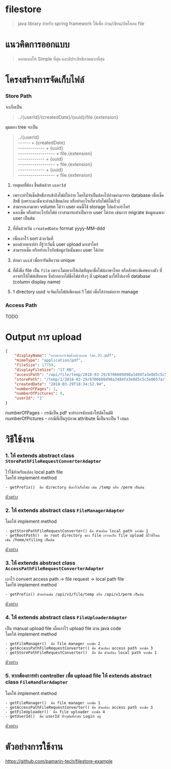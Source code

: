 # filestore

> java library สำหรับ spring framework ใช้เพื่อ อ่าน/เขียน/อัพโหลด file

# แนวคิดการออกแบบ  

> ออกแบบให้ Simple ที่สุด และมีประสิทธิภาพมากที่สุด  

# โครงสร้างการจัดเก็บไฟล์  

### Store Path  

จะเก็บเป็น

> ../{userId}/{createdDate}/{uuid}/file.{extension}  
  
มุมมอง tree จะเป็น  
  
> ../{userId}  
------ + {createdDate}  
------------- + {uuid}  
------------------ + file.{extension}  
------------- + {uuid}  
------------------ + file.{extension}  
------------- + {uuid}  
------------------ + file.{extension}  

1. เหตุผลที่ต้อง ขึ้นต้นด้วย `userId` 
- เพราะทำให้เช็คสิทธิ์การเข้าถึงไฟล์ได้ง่าย  โดยไม่จำเป็นต้องไปอ่านค่ามาจาก database เพื่อเช็คสิทธิ์ (เพราะฉะนั้นจะอ่าน/เขียน/ลบ หรือทำอะไรเกี่ยวกับไฟล์ได้เร็ว)  
- สามารถเอามาหา volumn ได้ว่า user คนนี้ใช้ storage ไปแล้วเท่าไหร่  
- และเช็ค หรือทำอะไรกับไฟล์ เราสามารถทำเป็นราย user ได้ง่าย เช่นการ migrate ข้อมูลเฉพาะ user เป็นต้น  

2. ที่คั่นด้วยวัน `createdDate` format yyyy-MM-ddd 
- เพื่อเอาไว้ sort ด้วยวันที่ 
- มองด้วยตาเปล่า ก็รู้ว่าวันนี้ user upload มาเท่าไหร่
- สามารถเช็ค หรือทำอะไรกับข้อมูลวันนั้นของ user ได้ง่าย  
  
3. ต่อมา `uuid` เพื่อการันตีความ unique 

4. ที่ตั้งชื่อ file เป็น `file` เพราะไม่อยากให้เกิดปัญหาชื่อไฟล์ภาษาไทย หรืออักขระพิเศษบางตัว ที่อาจทำให้ไฟล์เสียหาย  ซึ่งถ้าอยากได้ชื่อไฟล์จริงๆ ที่ upload มาให้ไปเอาที่ database (column display name)    

5. 1 directory uuid จะจัดเก็บไฟล์เพียงแค่ 1 ไฟล์ เพื่อให้ง่ายต่อการ manage  

### Access Path  

TODO  

# Output การ upload  

```json
{
    "displayName": "เอกสารการจัดตั้งหน่วยงาน (ข้อ.3).pdf",
    "mimeType": "application/pdf",
    "fileSize": 17759,
    "displayFileSize": "17 KB",
    "accessPath": "/api/file/temp/2018-03-29/6706609d98a3484fa3e0d5c5c5e0657a/เอกสารการจัดตั้งหน่วยงาน_ข้อ_3_.pdf",
    "storePath": "/temp/1/2018-03-29/6706609d98a3484fa3e0d5c5c5e0657a/file.pdf",
    "createdDate": "2018-03-29T18:34:52.94",
    "numberOfPages": 1,
    "numberOfPictures": 0,
    "userId": "1"
}
```
  
numberOfPages - กรณีเป็น pdf จะทำการนับหน้าให้อัตโนมัติ  
numberOfPictures - กรณีที่เป็นรูปภาพ attribute นี้เป็นจะเป็น 1 เสมอ 

# วิธีใช้งาน

### 1. ให้ extends abstract class `StorePathFileRequestConverterAdapter`

ไว้ใช้สำหรับแปลง local path file     
โดยให้ implement method   

```
- getPrefix()  คือ directory ที่เอาไว้เก็บไฟล์ เช่น /temp หรือ /perm เป็นต้น
```

[ตัวอย่าง](https://github.com/pamarin-tech/filestore-example/blob/master/src/main/java/com/pamarin/filestore/example/TempStorePathFileRequestConverter.java)

### 2. ให้ extends abstract class `FileManagerAdapter`

โดยให้ implement method 

```
- getStorePathFileRequestConverter() คือ ตัวแปลง local path จากข้อ 1
- getRootPath()  คือ root directory ของ file เราจะเก็บ file upload นี้ไว้ที่ไหน เช่น /home/efiling เป็นต้น   
```

[ตัวอย่าง](https://github.com/pamarin-tech/filestore-example/blob/master/src/main/java/com/pamarin/filestore/example/TempFileManager.java)

### 3. ให้ extends abstract class `AccessPathFileRequestConverterAdapter`

เอาไว้ convert access path -> file request -> local path file   
โดยให้ implement method 

```
- getPrefix() ตัวอย่างเช่น /api/v1/file/temp หรือ /api/v1/perm เป็นต้น 
```

[ตัวอย่าง](https://github.com/pamarin-tech/filestore-example/blob/master/src/main/java/com/pamarin/filestore/example/TempAccessPathFileRequestConverterAdapter.java)  

### 4. ให้ extends abstract class `FileUploaderAdapter`

เป็น manual upload file เผื่อเอาไว้ upload file ผ่าน java code   
โดยให้ implement method 

```
- getFileManager()  คือ file manager จากข้อ 2 
- getAccessPathFileRequestConverter() คือ ตัวแปลง access path จากข้อ 3
- getStorePathFileRequestConverter()  คือ คือ ตัวแปลง local path จากข้อ 1
```

[ตัวอย่าง](https://github.com/pamarin-tech/filestore-example/blob/master/src/main/java/com/pamarin/filestore/example/TempFileUploader.java)  

### 5. หากต้องการทำ controller เพื่อ upload file ให้ extends abstract class `FileHandlerAdapter`

โดยให้ implement method 

```
- getFileManager()  คือ file manager จากข้อ 1 
- getAccessPathFileRequestConverter() คือ ตัวแปลง access path จากข้อ 3
- getFileUploader()  คือ file uploader จากข้อ 4   
- getUserId()  คือ userId ปัจจุบันที่กำลัง Login อยู่  
```

[ตัวอย่าง](https://github.com/pamarin-tech/filestore-example/blob/master/src/main/java/com/pamarin/filestore/example/TempFileHandlerCtrl.java)  

# ตัวอย่างการใช้งาน 

https://github.com/pamarin-tech/filestore-example 
